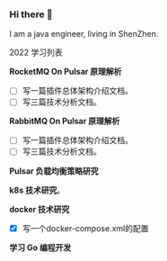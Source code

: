 ### Hi there 👋

<!--
**casuallc/casuallc** is a ✨ _special_ ✨ repository because its `README.md` (this file) appears on your GitHub profile.

Here are some ideas to get you started:

- 🔭 I’m currently working on ...
- 🌱 I’m currently learning ...
- 👯 I’m looking to collaborate on ...
- 🤔 I’m looking for help with ...
- 💬 Ask me about ...
- 📫 How to reach me: ...
- 😄 Pronouns: ...
- ⚡ Fun fact: ...
-->

I am a java engineer, living in ShenZhen.

2022 学习列表

**RocketMQ On Pulsar 原理解析**
- [ ] 写一篇插件总体架构介绍文档。
- [ ] 写三篇技术分析文档。

**RabbitMQ On Pulsar 原理解析**
- [ ] 写一篇插件总体架构介绍文档。
- [ ] 写三篇技术分析文档。

**Pulsar 负载均衡策略研究**

**k8s 技术研究**。

**docker 技术研究**
- [x] 写一个docker-compose.xml的配置

**学习 Go 编程开发**
